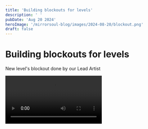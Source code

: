 ```yaml
---
title: 'Building blockouts for levels'
description: ' '
pubDate: 'Aug 20 2024'
heroImage: '/mirrorsoul-blog/images/2024-08-20/blockout.png'
draft: false
---
```


# Building blockouts for levels

 
New level's blockout done by our Lead Artist

<video src="/mirrorsoul-blog/videos/-7363735655375519894(1).mov" controls autoplay />

Imagine you can freely move within locations and dodge zombie hordes.
